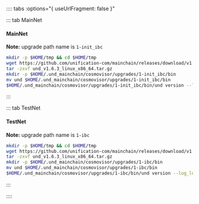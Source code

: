:::: tabs :options="{ useUrlFragment: false }"

::: tab MainNet
#### MainNet

**Note:** upgrade path name is `1-init_ibc`

```bash
mkdir -p $HOME/tmp && cd $HOME/tmp
wget https://github.com/unification-com/mainchain/releases/download/v1.6.3/und_v1.6.3_linux_x86_64.tar.gz
tar -zxvf und_v1.6.3_linux_x86_64.tar.gz
mkdir -p $HOME/.und_mainchain/cosmovisor/upgrades/1-init_ibc/bin
mv und $HOME/.und_mainchain/cosmovisor/upgrades/1-init_ibc/bin
$HOME/.und_mainchain/cosmovisor/upgrades/1-init_ibc/bin/und version --log_level=""
```
:::

::: tab TestNet
#### TestNet

**Note:** upgrade path name is `1-ibc`

```bash
mkdir -p $HOME/tmp && cd $HOME/tmp
wget https://github.com/unification-com/mainchain/releases/download/v1.6.3/und_v1.6.3_linux_x86_64.tar.gz
tar -zxvf und_v1.6.3_linux_x86_64.tar.gz
mkdir -p $HOME/.und_mainchain/cosmovisor/upgrades/1-ibc/bin
mv und $HOME/.und_mainchain/cosmovisor/upgrades/1-ibc/bin
$HOME/.und_mainchain/cosmovisor/upgrades/1-ibc/bin/und version --log_level=""
```
:::

::::
